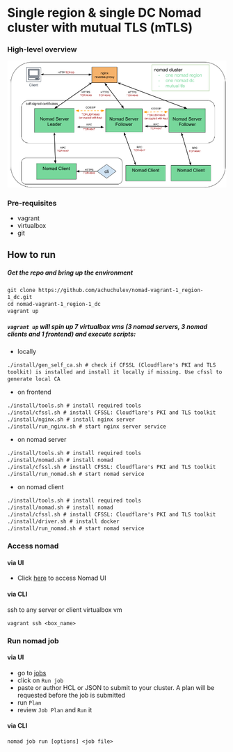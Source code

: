 # Single region & single DC Nomad cluster with mutual TLS (mTLS) 

### High-level overview
<img src="diagrams/nginx-reverse-proxy-nomad-1dc-1region.png" />

### Pre-requisites

- vagrant
- virtualbox
- git

## How to run

##### Get the repo and bring up the environment

```
git clone https://github.com/achuchulev/nomad-vagrant-1_region-1_dc.git
cd nomad-vagrant-1_region-1_dc
vagrant up
```

##### `vagrant up` will spin up 7 virtualbox vms (3 nomad servers, 3 nomad clients and 1 frontend) and execute scripts:

- locally

```
./install/gen_self_ca.sh # check if CFSSL (Cloudflare's PKI and TLS toolkit) is installed and install it locally if missing. Use cfssl to generate local CA

```

- on frontend

```
./install/tools.sh # install required tools
./instal/cfssl.sh # install CFSSL: Cloudflare's PKI and TLS toolkit
./install/nginx.sh # install nginx server
./install/run_nginx.sh # start nginx server service
```

- on nomad server

```
./install/tools.sh # install required tools
./install/nomad.sh # install nomad
./instal/cfssl.sh # install CFSSL: Cloudflare's PKI and TLS toolkit
./install/run_nomad.sh # start nomad service
```

- on nomad client

```
./install/tools.sh # install required tools
./install/nomad.sh # install nomad
./instal/cfssl.sh # install CFSSL: Cloudflare's PKI and TLS toolkit
./install/driver.sh # install docker
./install/run_nomad.sh # start nomad service
```

### Access nomad

#### via UI

- Click [here](http://192.168.10.250) to access Nomad UI

#### via CLI

ssh to any server or client virtualbox vm

```
vagrant ssh <box_name>
```

### Run nomad job

#### via UI

- go to [jobs](http://192.168.10.250/ui/jobs)
- click on `Run job`
- paste or author HCL or JSON to submit to your cluster. A plan will be requested before the job is submitted
- run `Plan`
- review `Job Plan` and `Run` it


#### via CLI

```
nomad job run [options] <job file>
```



